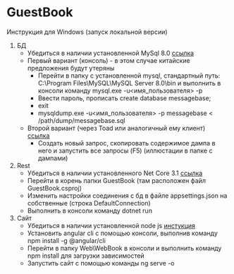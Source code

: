 # GuestBook

Инструкция для Windows (запуск локальной версии)

1.	БД
	-	Убедиться в наличии установленной MySql 8.0 [ссылка](https://dev.mysql.com/downloads/windows/installer/8.0.html)
	-	Первый вариант (консоль) - в этом случае китайские предложения будут утеряны
		-	Перейти в папку с установленной mysql, стандартный путь: C:\Program Files\MySQL\MySQL Server 8.0\bin  и выполнить в консоли команду mysql.exe -u<имя_пользователя> -p
		-	Ввести пароль, прописать   create database messagebase;
		-	exit
		-	mysqldump.exe -u<имя_пользователя> -p messagebase < /path/dump/messagebase.sql
	-	Второй вариант (через Toad или аналогичный ему клиент)	[ссылка](https://www.toadworld.com/)
		-	Создать новый запрос, скопировать содержимое дампа в него и запустить все запросы (F5) (иллюстации в папке с дампами)
2.	Rest
	-	Убедиться в наличии установленного Net Core 3.1 [ссылка](https://dotnet.microsoft.com/download/dotnet-core/3.1)
	-	Перейти в корень папки GuestBook (там расположен файл GuestBook.csproj)
	-	Изменить настройки соединения с бд в файле appsettings.json на собственные (строка DefaultConnection) 
	-	Выполнить в консоли команду dotnet run
3.	Сайт
	-	Убедиться в наличии установленной node js [инстукция](https://metanit.com/web/nodejs/1.1.php)
	-	Установить angular cli с помощью консоли, выполнив команду npm install -g @angular/cli
	-	Перейти в папку Web\WebBook в консоли и выполнить команду npm install для загрузки зависимостей
	-	Запустить сайт с помощью команды ng serve -o
